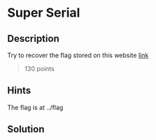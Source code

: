 # Super Serial 

## Description
Try to recover the flag stored on this website [link](http://mercury.picoctf.net:42449/)
> 130 points
## Hints
The flag is at ../flag

## Solution
